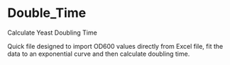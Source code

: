 # Double_Time
Calculate Yeast Doubling Time

Quick file designed to import OD600 values directly from Excel file, fit
the data to an exponential curve and then calculate doubling time. 